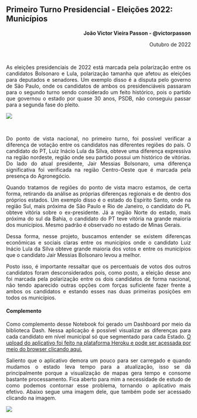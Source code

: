 ## Primeiro Turno Presidencial - Eleições 2022: Municípios
<p style="text-align: right"><strong>João Victor Vieira Passon - @victorpasson</strong></p>
<p style="text-align: right">Outubro de 2022</p>
<br>

<p style="text-align: justify">As eleições presidenciais de 2022 está marcada pela polarização entre os candidatos Bolsonaro e Lula, polarização tamanha que afetou as eleições para deputados e senadores. Um exemplo disso é a disputa pelo governo de São Paulo, onde os candidatos de ambos os presidenciáveis passaram para o segundo turno sendo considerado um feito histórico, pois o partido que governou o estado por quase 30 anos, PSDB, não conseguiu passar para a segunda fase do pleito.</p>
<p style="text-align: justify">
<img src="https://www.jornalopcao.com.br/wp-content/uploads/2022/09/lula-e-bolsonaro-30092021120156661-620x338.jpeg">
</p>
<br>
<div style="text-align: justify">
<p style="text-align: justify">Do ponto de vista nacional, no primeiro turno, foi possível verificar a diferença de votação entre os candidatos nas diferentes regiões do país. O candidato do PT, Luiz Inácio Lula da Silva, obteve uma diferença expressiva na região nordeste, região onde seu partido possui um histórico de vitórias. Do lado do atual presidente, Jair Messias Bolsonaro, uma diferença significativa foi verificada na região Centro-Oeste que é marcada pela presença do Agronegócio.</p>
<p style="text-align: justify">Quando tratamos de regiões do ponto de vista macro estamos, de certa forma, retirando da análise as próprias diferenças regionais e de dentro dos próprios estados. Um exemplo disso é o estado do Espírito Santo, onde na região Sul, mais próxima de São Paulo e Rio de Janeiro, o candidato do PL obteve vitória sobre o ex-presidente. Já a região Norte do estado, mais próxima do sul da Bahia, o candidato do PT teve vitória na grande maioria dos municípios. Mesmo padrão é observado no estado de Minas Gerais.</p>
<p style="text-align: justify">Dessa forma, nesse projeto, buscamos entender se existem diferenças econômicas e sociais claras entre os municípios onde o candidato Luiz Inácio Lula da Silva obteve grande maioria dos votos e entre os municípios que o candidato Jair Messias Bolsonaro levou a melhor.</p>
<p style="text-align: justify">Posto isso, é importante ressaltar que os percentuais de votos dos outros candidatos foram desconsiderados pois, como posto, a eleição desse ano foi marcada pela polarização entre os dois candidatos de forma nacional, não tendo aparecido outras opções com forças suficiente fazer frente a ambos os candidatos e estando esses nas duas primeiras posições em todos os municípios.</p>
</div>

#### Complemento
<p style="text-align: justify">Como complemento desse Notebook foi gerado um Dashboard por meio da biblioteca Dash. Nessa aplicação é possível visualizar as diferenças para cada candidato em nível municipal só que segmentado para cada Estado. <a href="https://pancake-sidecar-stumbling-ks7z.herokuapp.com/">O upload do aplicativo foi feito na plataforma Heroku e pode ser acessada por meio do browser clicando aqui.</a></p>
<p style="text-align: justify">Saliento que o aplicativo demora um pouco para ser carregado e quando mudamos o estado leva tempo para a atualização, isso se dá principalmente porque a visualização de mapas gera tempo e consome bastante processamento. Fica aberto para mim a necessidade de estudo de como podemos contornar esse problema, tornando o aplicativo mais efetivo. Abaixo segue uma imagem dele, que também pode ser acessado clicando na imagem.</p>
<a target="blank" href="https://pancake-sidecar-stumbling-ks7z.herokuapp.com/"><img src="https://i.ibb.co/PgS7FB3/Captura-da-Web-18-10-2022-235425-pancake-sidecar-stumbling-ks7z-herokuapp-com.jpg"></a>

